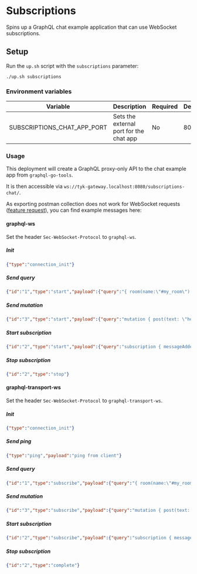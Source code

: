 # Subscriptions
Spins up a GraphQL chat example application that can use WebSocket subscriptions.

## Setup

Run the `up.sh` script with the `subscriptions` parameter:

```
./up.sh subscriptions
```

### Environment variables

| Variable | Description | Required | Default |
| -------- | ----------- | -------- | ------- |
| SUBSCRIPTIONS_CHAT_APP_PORT | Sets the external port for the chat app | No | 8093 |

### Usage

This deployment will create a GraphQL proxy-only API to the chat example app from `graphql-go-tools`.

It is then accessible via `ws://tyk-gateway.localhost:8080/subscriptions-chat/`.

As exporting postman collection does not work for WebSocket requests ([feature request](https://github.com/postmanlabs/postman-app-support/issues/11252)), you can find example messages here:

#### graphql-ws
Set the header `Sec-WebSocket-Protocol` to `graphql-ws`.

##### Init
```json
{"type":"connection_init"}
```

##### Send query
```json
{"id":"1","type":"start","payload":{"query":"{ room(name:\"#my_room\") { name } }"}}
```

##### Send mutation
```json
{"id":"3","type":"start","payload":{"query":"mutation { post(text: \"hello\", username: \"me\", roomName: \"#my_room\") { text } }"}}
```

##### Start subscription
```json
{"id":"2","type":"start","payload":{"query":"subscription { messageAdded(roomName:\"#my_room\") { text } }"}}
```

##### Stop subscription
```json
{"id":"2","type":"stop"}
```

#### graphql-transport-ws
Set the header `Sec-WebSocket-Protocol` to `graphql-transport-ws`.

##### Init
```json
{"type":"connection_init"}
```

##### Send ping
```json
{"type":"ping","payload":"ping from client"}
```

##### Send query
```json
{"id":"1","type":"subscribe","payload":{"query":"{ room(name:\"#my_room\") { name } }"}}
```

##### Send mutation
```json
{"id":"3","type":"subscribe","payload":{"query":"mutation { post(text: \"hello\", username: \"me\", roomName: \"#my_room\") { text } }"}}
```

##### Start subscription
```json
{"id":"2","type":"subscribe","payload":{"query":"subscription { messageAdded(roomName:\"#my_room\") { text } }"}}
```

##### Stop subscription
```json
{"id":"2","type":"complete"}
```
